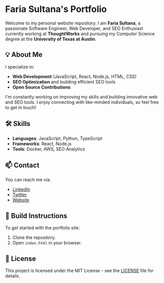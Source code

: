# Faria Sultana's Portfolio

Welcome to my personal website repository. I am **Faria Sultana**, a passionate Software Engineer, Web Developer, and SEO Enthusiast currently working at **ThoughtWorks** and pursuing my Computer Science degree at the **University of Texas at Austin**.

## 💡 About Me

I specialize in:
- **Web Development** (JavaScript, React, Node.js, HTML, CSS)
- **SEO Optimization** and building efficient SEO tools
- **Open Source Contributions**

I'm constantly working on improving my skills and building innovative web and SEO tools. I enjoy connecting with like-minded individuals, so feel free to get in touch!

## 🛠️ Skills
- **Languages**: JavaScript, Python, TypeScript
- **Frameworks**: React, Node.js
- **Tools**: Docker, AWS, SEO Analytics

## 📫 Contact
You can reach me via:
- [LinkedIn](https://www.linkedin.com/in/fariasultanacodes/)
- [Twitter](https://twitter.com/fariasultanacodes)
- [Website](https://fariasultanacodes.com)

## 🚀 Build Instructions

To get started with the portfolio site:
1. Clone the repository.
2. Open `index.html` in your browser.

## 📜 License

This project is licensed under the MIT License - see the [LICENSE](LICENSE) file for details.
